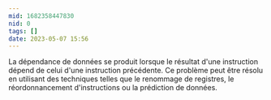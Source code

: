 ```yaml
---
mid: 1682358447830
nid: 0
tags: []
date: 2023-05-07 15:56
---
```


La dépendance de données se produit lorsque le résultat d'une instruction dépend de celui d'une instruction précédente. Ce problème peut être résolu en utilisant des techniques telles que le renommage de registres, le réordonnancement d'instructions ou la prédiction de données.
